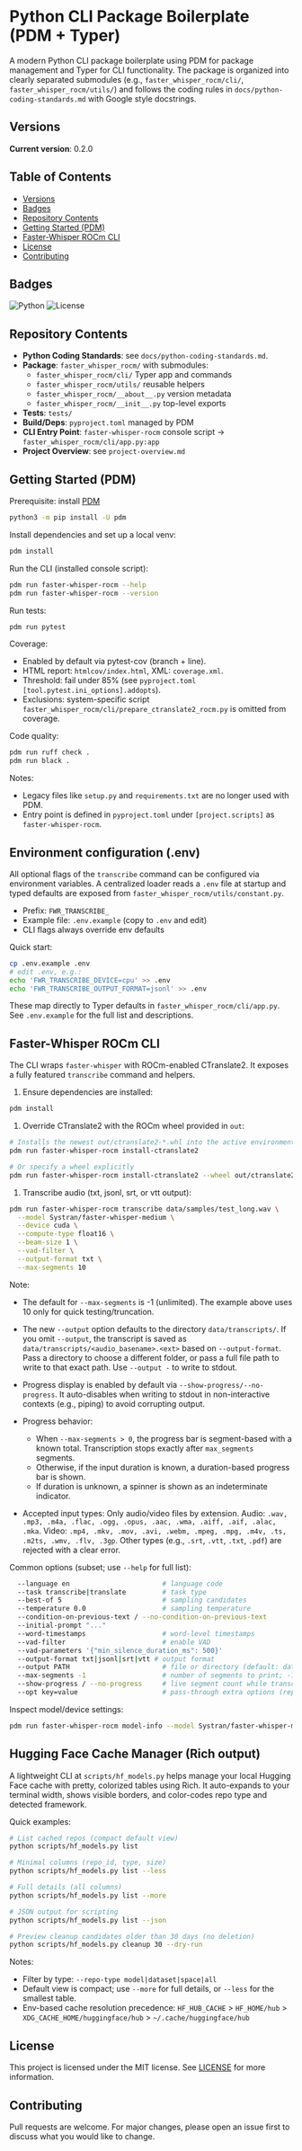 # Python CLI Package Boilerplate (PDM + Typer)

A modern Python CLI package boilerplate using PDM for package management and Typer for CLI functionality. The package is organized into clearly separated submodules (e.g., `faster_whisper_rocm/cli/`, `faster_whisper_rocm/utils/`) and follows the coding rules in `docs/python-coding-standards.md` with Google style docstrings.

## Versions

**Current version**: 0.2.0

## Table of Contents

- [Versions](#versions)
- [Badges](#badges)
- [Repository Contents](#repository-contents)
- [Getting Started (PDM)](#getting-started-pdm)
- [Faster-Whisper ROCm CLI](#faster-whisper-rocm-cli)
- [License](#license)
- [Contributing](#contributing)

## Badges

![Python](https://img.shields.io/badge/Python-3.9%2B-blue)
![License](https://img.shields.io/badge/License-MIT-green)

## Repository Contents

- **Python Coding Standards**: see `docs/python-coding-standards.md`.
- **Package**: `faster_whisper_rocm/` with submodules:
  - `faster_whisper_rocm/cli/` Typer app and commands
  - `faster_whisper_rocm/utils/` reusable helpers
  - `faster_whisper_rocm/__about__.py` version metadata
  - `faster_whisper_rocm/__init__.py` top-level exports
- **Tests**: `tests/`
- **Build/Deps**: `pyproject.toml` managed by PDM
- **CLI Entry Point**: `faster-whisper-rocm` console script → `faster_whisper_rocm/cli/app.py:app`
- **Project Overview**: see `project-overview.md`

## Getting Started (PDM)

Prerequisite: install [PDM](https://pdm.fming.dev)

```bash
python3 -m pip install -U pdm
```

Install dependencies and set up a local venv:

```bash
pdm install
```

Run the CLI (installed console script):

```bash
pdm run faster-whisper-rocm --help
pdm run faster-whisper-rocm --version
```

Run tests:

```bash
pdm run pytest
```

Coverage:

- Enabled by default via pytest-cov (branch + line).
- HTML report: `htmlcov/index.html`, XML: `coverage.xml`.
- Threshold: fail under 85% (see `pyproject.toml` `[tool.pytest.ini_options].addopts`).
- Exclusions: system-specific script `faster_whisper_rocm/cli/prepare_ctranslate2_rocm.py` is omitted from coverage.

Code quality:

```bash
pdm run ruff check .
pdm run black .
```

Notes:

- Legacy files like `setup.py` and `requirements.txt` are no longer used with PDM.
- Entry point is defined in `pyproject.toml` under `[project.scripts]` as `faster-whisper-rocm`.

## Environment configuration (.env)

All optional flags of the `transcribe` command can be configured via environment variables. A centralized loader reads a `.env` file at startup and typed defaults are exposed from `faster_whisper_rocm/utils/constant.py`.

- Prefix: `FWR_TRANSCRIBE_`
- Example file: `.env.example` (copy to `.env` and edit)
- CLI flags always override env defaults

Quick start:

```bash
cp .env.example .env
# edit .env, e.g.:
echo 'FWR_TRANSCRIBE_DEVICE=cpu' >> .env
echo 'FWR_TRANSCRIBE_OUTPUT_FORMAT=jsonl' >> .env
```

These map directly to Typer defaults in `faster_whisper_rocm/cli/app.py`. See `.env.example` for the full list and descriptions.

## Faster-Whisper ROCm CLI

The CLI wraps `faster-whisper` with ROCm-enabled CTranslate2. It exposes a fully featured `transcribe` command and helpers.

1. Ensure dependencies are installed:

  ```bash
  pdm install
  ```

1. Override CTranslate2 with the ROCm wheel provided in `out`:

  ```bash
  # Installs the newest out/ctranslate2-*.whl into the active environment
  pdm run faster-whisper-rocm install-ctranslate2

  # Or specify a wheel explicitly
  pdm run faster-whisper-rocm install-ctranslate2 --wheel out/ctranslate2-3.23.0-cp310-cp310-linux_x86_64.whl
  ```

1. Transcribe audio (txt, jsonl, srt, or vtt output):

  ```bash
  pdm run faster-whisper-rocm transcribe data/samples/test_long.wav \
    --model Systran/faster-whisper-medium \
    --device cuda \
    --compute-type float16 \
    --beam-size 1 \
    --vad-filter \
    --output-format txt \
    --max-segments 10
  ```

Note:

- The default for `--max-segments` is -1 (unlimited). The example above uses 10 only for quick testing/truncation.
- The new `--output` option defaults to the directory `data/transcripts/`. If you omit `--output`, the transcript is saved as `data/transcripts/<audio_basename>.<ext>` based on `--output-format`. Pass a directory to choose a different folder, or pass a full file path to write to that exact path. Use `--output -` to write to stdout.
- Progress display is enabled by default via `--show-progress/--no-progress`. It auto-disables when writing to stdout in non-interactive contexts (e.g., piping) to avoid corrupting output.
- Progress behavior:
  - When `--max-segments > 0`, the progress bar is segment-based with a known total. Transcription stops exactly after `max_segments` segments.
  - Otherwise, if the input duration is known, a duration-based progress bar is shown.
  - If duration is unknown, a spinner is shown as an indeterminate indicator.

- Accepted input types: Only audio/video files by extension. Audio: `.wav, .mp3, .m4a, .flac, .ogg, .opus, .aac, .wma, .aiff, .aif, .alac, .mka`. Video: `.mp4, .mkv, .mov, .avi, .webm, .mpeg, .mpg, .m4v, .ts, .m2ts, .wmv, .flv, .3gp`. Other types (e.g., `.srt`, `.vtt`, `.txt`, `.pdf`) are rejected with a clear error.

Common options (subset; use `--help` for full list):

```bash
  --language en                       # language code
  --task transcribe|translate         # task type
  --best-of 5                         # sampling candidates
  --temperature 0.0                   # sampling temperature
  --condition-on-previous-text / --no-condition-on-previous-text
  --initial-prompt "..."
  --word-timestamps                   # word-level timestamps
  --vad-filter                        # enable VAD
  --vad-parameters '{"min_silence_duration_ms": 500}'
  --output-format txt|jsonl|srt|vtt # output format
  --output PATH                       # file or directory (default: data/transcripts/); use '-' for stdout
  --max-segments -1                   # number of segments to print; -1 = unlimited (default)
  --show-progress / --no-progress     # live segment count while transcribing (default: show)
  --opt key=value                     # pass-through extra options (repeatable)
```

Inspect model/device settings:

```bash
pdm run faster-whisper-rocm model-info --model Systran/faster-whisper-medium --device cuda --compute-type float16
```

## Hugging Face Cache Manager (Rich output)

A lightweight CLI at `scripts/hf_models.py` helps manage your local Hugging Face
cache with pretty, colorized tables using Rich. It auto-expands to your terminal
width, shows visible borders, and color-codes repo type and detected framework.

Quick examples:

```bash
# List cached repos (compact default view)
python scripts/hf_models.py list

# Minimal columns (repo_id, type, size)
python scripts/hf_models.py list --less

# Full details (all columns)
python scripts/hf_models.py list --more

# JSON output for scripting
python scripts/hf_models.py list --json

# Preview cleanup candidates older than 30 days (no deletion)
python scripts/hf_models.py cleanup 30 --dry-run
```

Notes:

- Filter by type: `--repo-type model|dataset|space|all`
- Default view is compact; use `--more` for full details, or `--less` for the
  smallest table.
- Env-based cache resolution precedence: `HF_HUB_CACHE` > `HF_HOME/hub` >
  `XDG_CACHE_HOME/huggingface/hub` > `~/.cache/huggingface/hub`

## License

This project is licensed under the MIT license. See [LICENSE](LICENSE) for more information.

## Contributing

Pull requests are welcome. For major changes, please open an issue first to discuss what you would like to change.
